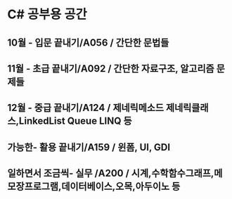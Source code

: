 # C# 공부용 공간

## 10월 - 입문 끝내기/A056 / 간단한 문법들
## 11월 - 초급 끝내기/A092 / 간단한 자료구조, 알고리즘 문제들
## 12월 - 중급 끝내기/A124 / 제네릭메소드 제네릭클래스,LinkedList Queue<T> LINQ 등
## 가능한- 활용 끝내기/A159 / 윈폼, UI, GDI
## 일하면서 조금씩- 실무 /A200 / 시계,수학함수그래프,메모장프로그램,데이터베이스,오목,아두이노 등
